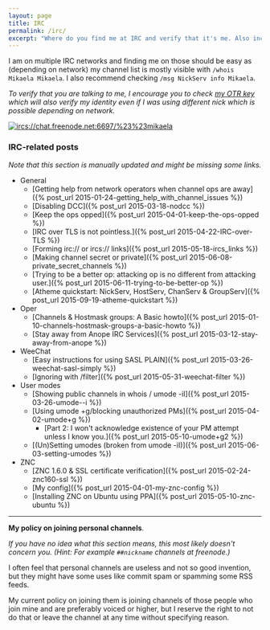 ```yaml
---
layout: page
title: IRC
permalink: /irc/
excerpt: "Where do you find me at IRC and verify that it's me. Also includes my IRC related posts that are hopefully helpful and my policy on joining personal channels of other people (e.g. ##channels at freenode)."
---
```


I am on multiple IRC networks and finding me on those should be easy as
(depending on network) my channel list is mostly visible with
`/whois Mikaela Mikaela`. I also recommend checking
`/msg NickServ info Mikaela`.

*To verify that you are talking to me, I encourage you to check
[my OTR key] which will also verify my identity even if I was using
different nick which is possible depending on network.*

[my OTR key]: ../keys

[![ircs://chat.freenode.net:6697/%23%23mikaela](https://kiwiirc.com/buttons/chat.freenode.net/%23Mikaela.png)](https://kiwiirc.com/client/chat.freenode.net:%2B6697/%23%23Mikaela)

### IRC-related posts

*Note that this section is manually updated and might be missing some
links.*

* General
    * [Getting help from network operators when channel ops are away]({% post_url 2015-01-24-getting_help_with_channel_issues %})
    * [Disabling DCC]({% post_url 2015-03-18-nodcc %})
    * [Keep the ops opped]({% post_url 2015-04-01-keep-the-ops-opped %})
    * [IRC over TLS is not pointless.]({% post_url 2015-04-22-IRC-over-TLS %})
    * [Forming irc:// or ircs:// links]({% post_url 2015-05-18-ircs_links %})
    * [Making channel secret or private]({% post_url 2015-06-08-private_secret_channels %})
    * [Trying to be a better op: attacking op is no different from attacking user.]({% post_url 2015-06-11-trying-to-be-better-op %})
    * [Atheme quickstart: NickServ, HostServ, ChanServ & GroupServ]({% post_url 2015-09-19-atheme-quickstart %})
* Oper
    * [Channels & Hostmask groups: A Basic howto]({% post_url 2015-01-10-channels-hostmask-groups-a-basic-howto %})
    * [Stay away from Anope IRC Services]({% post_url 2015-03-12-stay-away-from-anope %})
* WeeChat
    * [Easy instructions for using SASL PLAIN]({% post_url 2015-03-26-weechat-sasl-simply %})
    * [Ignoring with /filter]({% post_url 2015-05-31-weechat-filter %})
* User modes
    * [Showing public channels in whois / umode -iI]({% post_url 2015-03-26-umode--i %})
    * [Using umode +g/blocking unauthorized PMs]({% post_url 2015-04-02-umode+g %})
        * [Part 2: I won't acknowledge existence of your PM attempt unless I know you.]({% post_url 2015-05-10-umode+g2 %})
    * [(Un)Setting umodes (broken from umode -iI)]({% post_url 2015-06-03-setting-umodes %})
* ZNC
    * [ZNC 1.6.0 & SSL certificate verification]({% post_url 2015-02-24-znc160-ssl %})
    * [My config]({% post_url 2015-04-01-my-znc-config %})
    * [Installing ZNC on Ubuntu using PPA]({% post_url 2015-05-10-znc-ubuntu %})

* * * * *

**My policy on joining personal channels**.

*If you have no idea what this section means, this most likely doesn't
concern you. (Hint: For example `##nickname` channels at freenode.)*

I often feel that personal channels are useless and not so good invention,
but they might have some uses like commit spam or spamming some RSS feeds.

My current policy on joining them is joining channels of those people who
join mine and are preferably voiced or higher, but I reserve the right to
not do that or leave the channel at any time without specifying reason.
